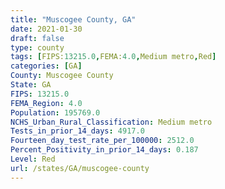 ```yaml
---
title: "Muscogee County, GA"
date: 2021-01-30
draft: false
type: county
tags: [FIPS:13215.0,FEMA:4.0,Medium metro,Red]
categories: [GA]
County: Muscogee County
State: GA
FIPS: 13215.0
FEMA_Region: 4.0
Population: 195769.0
NCHS_Urban_Rural_Classification: Medium metro
Tests_in_prior_14_days: 4917.0
Fourteen_day_test_rate_per_100000: 2512.0
Percent_Positivity_in_prior_14_days: 0.187
Level: Red
url: /states/GA/muscogee-county
---
```



